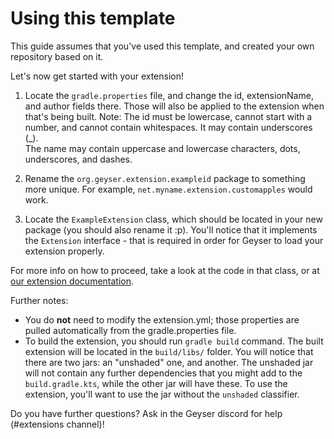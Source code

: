 # Using this template

This guide assumes that you've used this template, and created your own repository based on it.

Let's now get started with your extension!

1. Locate the `gradle.properties` file, and change the id, extensionName, and author fields there.
Those will also be applied to the extension when that's being built.
Note: The id must be lowercase, cannot start with a number, and cannot contain whitespaces. 
It may contain underscores (_). <br>
The name may contain uppercase and lowercase characters, dots, underscores, and dashes.

2. Rename the `org.geyser.extension.exampleid` package to something more unique.
For example, `net.myname.extension.customapples` would work.

3. Locate the `ExampleExtension` class, which should be located in your new package (you should also rename it :p).
You'll notice that it implements the `Extension` interface - that is required in order for Geyser to load your extension properly.

For more info on how to proceed, take a look at the code in that class, or at [our extension documentation](https://wiki.geysermc.org/geyser/extensions/).

Further notes:
- You do **not** need to modify the extension.yml; those properties are pulled automatically from the gradle.properties file.
- To build the extension, you should run `gradle build` command. The built extension will be located in the `build/libs/` folder.
You will notice that there are two jars: an "unshaded" one, and another. The unshaded jar will not contain any further dependencies
that you might add to the `build.gradle.kts`, while the other jar will have these. To use the extension, you'll want to use the jar without
the `unshaded` classifier.

Do you have further questions? Ask in the Geyser discord for help (#extensions channel)!
